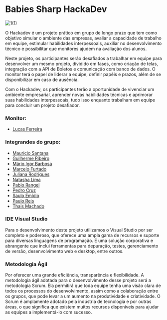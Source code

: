 # Babies Sharp HackaDev

![1(1)](https://user-images.githubusercontent.com/103146024/224352567-a8483534-61f7-42ee-954a-e2353c35edaf.png)

O Hackadev é um projeto prático em grupo de longo prazo que tem como objetivo simular o ambiente das empresas, avaliar a capacidade de trabalho em equipe, estimular habilidades interpessoais, auxiliar no desenvolvimento técnico e possibilitar que monitores ajudem na avaliação dos alunos.

Neste projeto, os participantes serão desafiados a trabalhar em equipe para desenvolver um mesmo projeto, dividido em fases, como criação de telas, integração com a API de Boletos e comunicação com banco de dados. O monitor terá o papel de liderar a equipe, definir papéis e prazos, além de se disponibilizar em caso de ausência.

Com o Hackadev, os participantes terão a oportunidade de vivenciar um ambiente empresarial, aprender novas habilidades técnicas e aprimorar suas habilidades interpessoais, tudo isso enquanto trabalham em equipe para concluir um projeto desafiador.

### Monitor:
 - [Lucas Ferreira](https://github.com/LKSFerreira)

### Integrandes do grupo:

 - [Mauricio Santana](https://github.com/mauriciomuniz)
 - [Guilherme Ribeiro](https://github.com/RIBEIROSLMB)
 - [Mário Igor Barbosa](https://github.com/migorking)
 - [Marcelo Furtado](https://github.com/marcelof1997)
 - [Juliana Rodrigues](https://github.com/Julianacris)
 - [Natasha Lima](https://github.com/NatashaLima)
 - [Pablo Rangel](https://github.com/pablorangell)
 - [Pedro Cruz](https://github.com/PedroCruz000)
 - [Saulo Emídio](https://github.com/sauloemidio)
 - [Paulo Reis](https://github.com/prbn97)
 - [Thais Machado](https://github.com/machadothais)

### IDE Visual Studio

Para o desenvolvimento deste projeto utilizamos o Visual Studio por ser completo e poderoso, que oferece uma ampla gama de recursos e suporte para diversas linguagens de programação. É uma solução corporativa e abrangente que inclui ferramentas para depuração, testes, gerenciamento de versão, desenvolvimento web e desktop, entre outros.


### Metodologia Ágil

Por oferecer uma grande eficiência, transparência e flexibilidade. A metodologia ágil adotada para o desenvolvimento desse projeto será a metodologia Scrum. 
Ela permitirá que toda equipe tenha uma visão clara de todos os processos do desenvolvimento, assim como a colaboração entre os grupos, que pode levar a um aumento na produtividade e criatividade.
O Scrum é amplamente adotado pela indústria de tecnologia e por outras áreas, o que significa que existem muitos recursos disponíveis para ajudar as equipes a implementá-lo com sucesso.